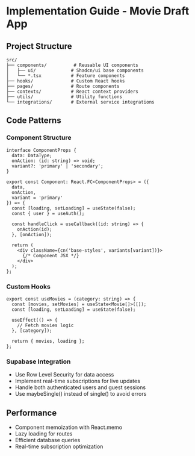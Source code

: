 # Implementation Guide - Movie Draft App

## Project Structure
```
src/
├── components/          # Reusable UI components
│   ├── ui/             # Shadcn/ui base components  
│   └── *.tsx           # Feature components
├── hooks/              # Custom React hooks
├── pages/              # Route components
├── contexts/           # React context providers
├── utils/              # Utility functions
└── integrations/       # External service integrations
```

## Code Patterns

### Component Structure
```tsx
interface ComponentProps {
  data: DataType;
  onAction: (id: string) => void;
  variant?: 'primary' | 'secondary';
}

export const Component: React.FC<ComponentProps> = ({
  data,
  onAction,
  variant = 'primary'
}) => {
  const [loading, setLoading] = useState(false);
  const { user } = useAuth();
  
  const handleClick = useCallback((id: string) => {
    onAction(id);
  }, [onAction]);
  
  return (
    <div className={cn('base-styles', variants[variant])}>
      {/* Component JSX */}
    </div>
  );
};
```

### Custom Hooks
```tsx
export const useMovies = (category: string) => {
  const [movies, setMovies] = useState<Movie[]>([]);
  const [loading, setLoading] = useState(false);
  
  useEffect(() => {
    // Fetch movies logic
  }, [category]);
  
  return { movies, loading };
};
```

### Supabase Integration
- Use Row Level Security for data access
- Implement real-time subscriptions for live updates
- Handle both authenticated users and guest sessions
- Use maybeSingle() instead of single() to avoid errors

## Performance
- Component memoization with React.memo
- Lazy loading for routes
- Efficient database queries
- Real-time subscription optimization